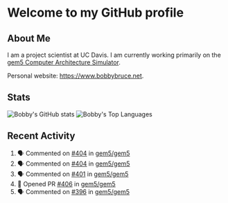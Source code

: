 # Welcome to my GitHub profile

## About Me

I am a project scientist at UC Davis. I am currently working primarily on the [gem5 Computer Architecture Simulator](https://github.com/gem5).

Personal website: <https://www.bobbybruce.net>.

## Stats

![Bobby's GitHub stats](https://github-readme-stats.vercel.app/api?username=bobbyrbruce&show_icons=true&theme=responsive&include_all_commits=true&count_private=true&show=reviews&disable_animations=true)
![Bobby's Top Languages ](https://github-readme-stats.vercel.app/api/top-langs/?username=bobbyrbruce&layout=compact&theme=responsive&count_private=true&langs_count=10&disable_animations=true)

## Recent Activity

<!--START_SECTION:activity-->
1. 🗣 Commented on [#404](https://github.com/gem5/gem5/pull/404#issuecomment-1750009767) in [gem5/gem5](https://github.com/gem5/gem5)
2. 🗣 Commented on [#404](https://github.com/gem5/gem5/pull/404#issuecomment-1749964757) in [gem5/gem5](https://github.com/gem5/gem5)
3. 🗣 Commented on [#401](https://github.com/gem5/gem5/pull/401#issuecomment-1749956274) in [gem5/gem5](https://github.com/gem5/gem5)
4. 💪 Opened PR [#406](https://github.com/gem5/gem5/pull/406) in [gem5/gem5](https://github.com/gem5/gem5)
5. 🗣 Commented on [#396](https://github.com/gem5/gem5/pull/396#issuecomment-1749723091) in [gem5/gem5](https://github.com/gem5/gem5)
<!--END_SECTION:activity-->
